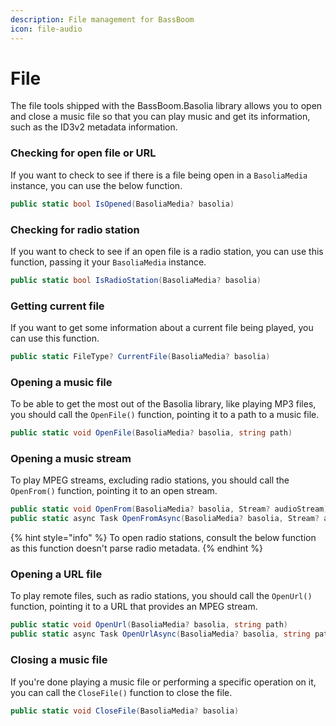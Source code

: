```yaml
---
description: File management for BassBoom
icon: file-audio
---
```


# File

The file tools shipped with the BassBoom.Basolia library allows you to open and close a music file so that you can play music and get its information, such as the ID3v2 metadata information.

### Checking for open file or URL

If you want to check to see if there is a file being open in a `BasoliaMedia` instance, you can use the below function.

```csharp
public static bool IsOpened(BasoliaMedia? basolia)
```

### Checking for radio station

If you want to check to see if an open file is a radio station, you can use this function, passing it your `BasoliaMedia` instance.

```csharp
public static bool IsRadioStation(BasoliaMedia? basolia)
```

### Getting current file

If you want to get some information about a current file being played, you can use this function.

```csharp
public static FileType? CurrentFile(BasoliaMedia? basolia)
```

### Opening a music file

To be able to get the most out of the Basolia library, like playing MP3 files, you should call the `OpenFile()` function, pointing it to a path to a music file.

```csharp
public static void OpenFile(BasoliaMedia? basolia, string path)
```

### Opening a music stream

To play MPEG streams, excluding radio stations, you should call the `OpenFrom()` function, pointing it to an open stream.

```csharp
public static void OpenFrom(BasoliaMedia? basolia, Stream? audioStream)
public static async Task OpenFromAsync(BasoliaMedia? basolia, Stream? audioStream)
```

{% hint style="info" %}
To open radio stations, consult the below function as this function doesn't parse radio metadata.
{% endhint %}

### Opening a URL file

To play remote files, such as radio stations, you should call the `OpenUrl()` function, pointing it to a URL that provides an MPEG stream.

```csharp
public static void OpenUrl(BasoliaMedia? basolia, string path)
public static async Task OpenUrlAsync(BasoliaMedia? basolia, string path)
```

### Closing a music file

If you're done playing a music file or performing a specific operation on it, you can call the `CloseFile()` function to close the file.

```csharp
public static void CloseFile(BasoliaMedia? basolia)
```
